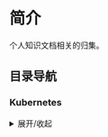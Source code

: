 # 简介

个人知识文档相关的归集。

## 目录导航

### Kubernetes

<details>

<summary>展开/收起</summary>

- **[引导安装高可用+负载均衡Kubernetes集群](/kubernetes/kubeadm_ha_cluster.md)**
- **[安装Harbor私有仓库](/kubernetes/install_harbor_repo.md)**

</details>